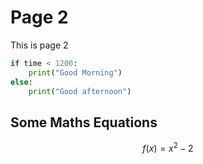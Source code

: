 # Page 2

This is page 2

```Python
if time < 1200:
    print("Good Morning")
else:
    print("Good afternoon")  
```

## Some Maths Equations

$$f(x) = x^2 - 2$$


